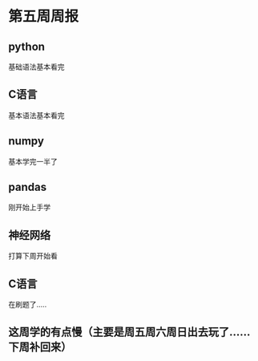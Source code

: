 # 第五周周报
## python 
基础语法基本看完
## C语言
基本语法基本看完
## numpy
基本学完一半了
## pandas
刚开始上手学
## 神经网络
打算下周开始看
## C语言
在刷题了.....
## 这周学的有点慢（主要是周五周六周日出去玩了......下周补回来）

